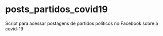 # posts_partidos_covid19
Script para acessar postagens de partidos políticos no Facebook sobre a covid-19
